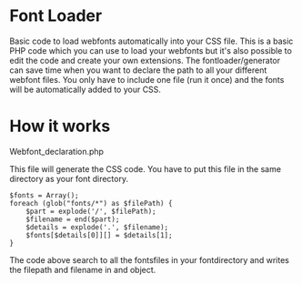 # Font Loader
Basic code to load webfonts automatically into your CSS file. This is a basic PHP code which you can use to load your webfonts but it's also possible to edit the code and create your own extensions. The fontloader/generator can save time when you want to declare the path to all your different webfont files. You only have to include one file (run it once) and the fonts will be automatically added to your CSS.

# How it works

Webfont_declaration.php

This file will generate the CSS code. You have to put this file in the same directory as your font directory. 

```
$fonts = Array();
foreach (glob("fonts/*") as $filePath) {
	$part = explode('/', $filePath);
    $filename = end($part);
    $details = explode('.', $filename);
    $fonts[$details[0]][] = $details[1];
}
```

The code above search to all the fontsfiles in your fontdirectory and writes the filepath and filename in and object.  



